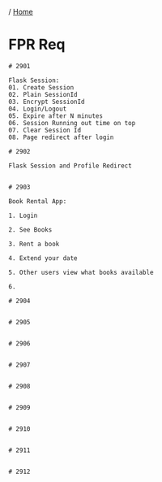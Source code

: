 / [Home](index.md)

# FPR Req


```
# 2901

Flask Session:
01. Create Session
02. Plain SessionId
03. Encrypt SessionId
04. Login/Logout
05. Expire after N minutes
06. Session Running out time on top
07. Clear Session Id
08. Page redirect after login
```





```
# 2902

Flask Session and Profile Redirect


```



```
# 2903

Book Rental App:

1. Login

2. See Books

3. Rent a book

4. Extend your date

5. Other users view what books available

6. 
```




```
# 2904


```



```
# 2905


```



```
# 2906


```





```
# 2907


```





```
# 2908


```





```
# 2909


```






```
# 2910


```





```
# 2911


```





```
# 2912


```


